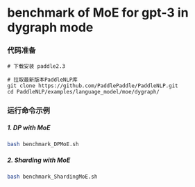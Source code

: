 # benchmark of MoE for gpt-3 in dygraph mode
### 代码准备
```
# 下载安装 paddle2.3

# 拉取最新版本PaddleNLP库
git clone https://github.com/PaddlePaddle/PaddleNLP.git
cd PaddleNLP/examples/language_model/moe/dygraph/
```

### 运行命令示例
##### 1. DP with MoE
```bash 
bash benchmark_DPMoE.sh 
```

##### 2. Sharding with MoE
```bash
bash benchmark_ShardingMoE.sh
```

